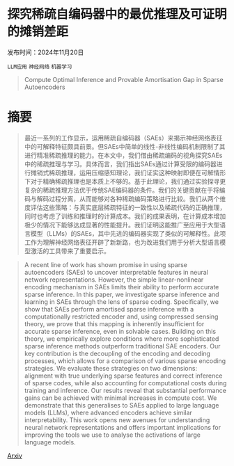 # 探究稀疏自编码器中的最优推理及可证明的摊销差距

发布时间：2024年11月20日

`LLM应用` `神经网络` `机器学习`

> Compute Optimal Inference and Provable Amortisation Gap in Sparse Autoencoders

# 摘要

> 最近一系列的工作显示，运用稀疏自编码器（SAEs）来揭示神经网络表征中的可解释特征颇具前景。但SAEs中简单的线性-非线性编码机制限制了其进行精准稀疏推理的能力。在本文中，我们借由稀疏编码的视角探究SAEs中的稀疏推理与学习。具体而言，我们指出SAEs通过计算受限的编码器进行摊销式稀疏推理，运用压缩感知理论，我们证实这种映射即便在可解情形下对于精确稀疏推理也是本质上不够的。基于此理论，我们通过实验探寻更复杂的稀疏推理方法优于传统SAE编码器的条件。我们的关键贡献在于将编码与解码过程分离，从而能够对各种稀疏编码策略进行比较。我们从两个维度评估这些策略：与真实底层稀疏特征的一致性以及稀疏代码的正确推理，同时也考虑了训练和推理时的计算成本。我们的成果表明，在计算成本增加极少的情况下能够达成显著的性能提升。我们证明这能推广至应用于大型语言模型（LLMs）的SAEs，其中先进的编码器实现了类似的可解释性。此项工作为理解神经网络表征开辟了新新路，也为改进我们用于分析大型语言模型激活的工具带来了重要启示。

> A recent line of work has shown promise in using sparse autoencoders (SAEs) to uncover interpretable features in neural network representations. However, the simple linear-nonlinear encoding mechanism in SAEs limits their ability to perform accurate sparse inference. In this paper, we investigate sparse inference and learning in SAEs through the lens of sparse coding. Specifically, we show that SAEs perform amortised sparse inference with a computationally restricted encoder and, using compressed sensing theory, we prove that this mapping is inherently insufficient for accurate sparse inference, even in solvable cases. Building on this theory, we empirically explore conditions where more sophisticated sparse inference methods outperform traditional SAE encoders. Our key contribution is the decoupling of the encoding and decoding processes, which allows for a comparison of various sparse encoding strategies. We evaluate these strategies on two dimensions: alignment with true underlying sparse features and correct inference of sparse codes, while also accounting for computational costs during training and inference. Our results reveal that substantial performance gains can be achieved with minimal increases in compute cost. We demonstrate that this generalises to SAEs applied to large language models (LLMs), where advanced encoders achieve similar interpretability. This work opens new avenues for understanding neural network representations and offers important implications for improving the tools we use to analyse the activations of large language models.

[Arxiv](https://arxiv.org/abs/2411.13117)